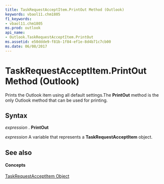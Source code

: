 ```yaml
---
title: TaskRequestAcceptItem.PrintOut Method (Outlook)
keywords: vbaol11.chm1805
f1_keywords:
- vbaol11.chm1805
ms.prod: outlook
api_name:
- Outlook.TaskRequestAcceptItem.PrintOut
ms.assetid: e50ddde9-f81b-1f84-ef1e-8d4b71c7cb00
ms.date: 06/08/2017
---
```



# TaskRequestAcceptItem.PrintOut Method (Outlook)

Prints the Outlook item using all default settings.The **PrintOut** method is the only Outlook method that can be used for printing.


## Syntax

 _expression_ . **PrintOut**

 _expression_ A variable that represents a **TaskRequestAcceptItem** object.


## See also


#### Concepts


[TaskRequestAcceptItem Object](taskrequestacceptitem-object-outlook.md)

